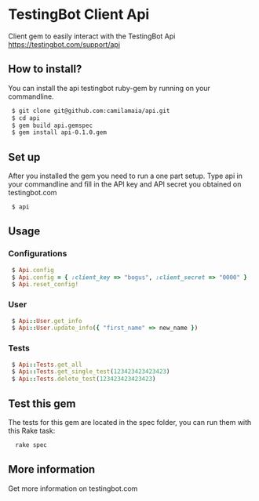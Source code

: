 # TestingBot Client Api
Client gem to easily interact with the TestingBot Api https://testingbot.com/support/api


## How to install?

You can install the api testingbot ruby-gem by running on your commandline.

``` bash
 $ git clone git@github.com:camilamaia/api.git
 $ cd api
 $ gem build api.gemspec
 $ gem install api-0.1.0.gem
 ```
 
## Set up

After you installed the gem you need to run a one part setup. Type api in your commandline and fill in the API key and API secret you obtained on testingbot.com

``` bash
 $ api
```

## Usage

### Configurations

``` ruby
 $ Api.config
 $ Api.config = { :client_key => "bogus", :client_secret => "0000" }
 $ Api.reset_config!
```

### User

``` ruby
 $ Api::User.get_info
 $ Api::User.update_info({ "first_name" => new_name })
```

### Tests

``` ruby
 $ Api::Tests.get_all
 $ Api::Tests.get_single_test(123423423423423)
 $ Api::Tests.delete_test(123423423423423)
```

## Test this gem

The tests for this gem are located in the spec folder, you can run them with this Rake task:

``` bash
  rake spec
```

## More information

Get more information on testingbot.com


